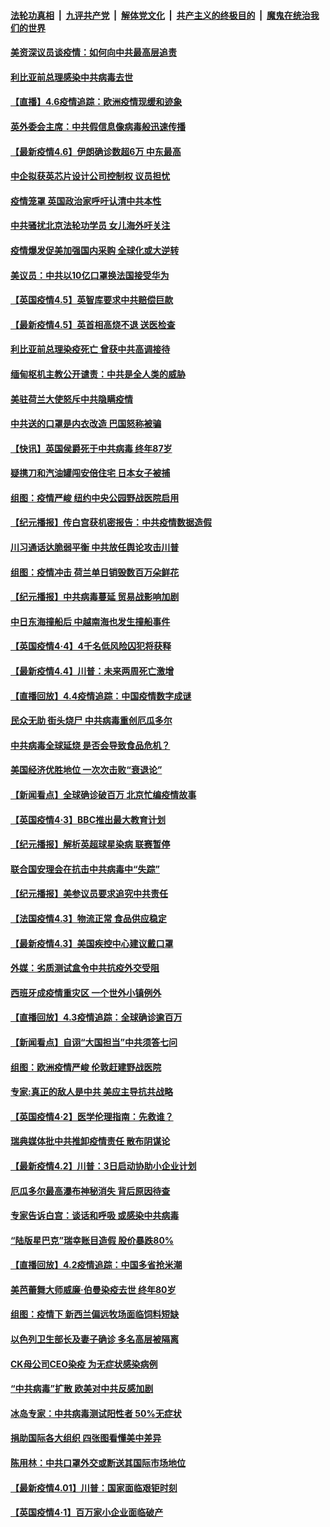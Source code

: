 

####  [法轮功真相](../../../../basic/blob/master/README.md?t=04062301) &nbsp;|&nbsp; [九评共产党](../../../../9ping.md/blob/master/README.md?t=04062301) &nbsp;|&nbsp; [解体党文化](../../../../jtdwh.md/blob/master/README.md?t=04062301)  &nbsp;|&nbsp; [共产主义的终极目的](../../../../gczydzjmd.md/blob/master/README.md?t=04062301) &nbsp;|&nbsp; [魔鬼在统治我们的世界](../../../../mgztzwmdsj.md/blob/master/README.md?t=04062301) 

#### [美资深议员谈疫情：如何向中共最高层追责](../pages/nsc418/n12007641.md?t=04062301) 

#### [利比亚前总理感染中共病毒去世](../pages/nsc418/n12007596.md?t=04062301) 

#### [【直播】4.6疫情追踪：欧洲疫情现缓和迹象](../pages/nsc418/n12007298.md?t=04062301) 

#### [英外委会主席：中共假信息像病毒般迅速传播](../pages/nsc418/n12007090.md?t=04062301) 

#### [【最新疫情4.6】伊朗确诊数超6万 中东最高](../pages/nsc418/n12005501.md?t=04062301) 

#### [中企拟获英芯片设计公司控制权 议员担忧](../pages/nsc418/n12005586.md?t=04062301) 

#### [疫情笼罩 英国政治家呼吁认清中共本性](../pages/nsc418/n12006067.md?t=04062301) 

#### [中共骚扰北京法轮功学员 女儿海外吁关注](../pages/nsc418/n12005990.md?t=04062301) 

#### [疫情爆发促美加强国内采购 全球化或大逆转](../pages/nsc418/n11962171.md?t=04062301) 

#### [美议员：中共以10亿口罩换法国接受华为](../pages/nsc418/n12005890.md?t=04062301) 

#### [【英国疫情4.5】英智库要求中共赔偿巨款](../pages/nsc418/n12005686.md?t=04062301) 

#### [【最新疫情4.5】英首相高烧不退 送医检查](../pages/nsc418/n12003209.md?t=04062301) 

#### [利比亚前总理染疫死亡 曾获中共高调接待](../pages/nsc418/n12005549.md?t=04062301) 

#### [缅甸枢机主教公开谴责：中共是全人类的威胁](../pages/nsc418/n12005552.md?t=04062301) 

#### [美驻荷兰大使怒斥中共隐瞒疫情](../pages/nsc418/n12005095.md?t=04062301) 

#### [中共送的口罩是内衣改造 巴国怒称被骗](../pages/nsc418/n12005160.md?t=04062301) 

#### [【快讯】英国侯爵死于中共病毒 终年87岁](../pages/nsc418/n12004992.md?t=04062301) 

#### [疑携刀和汽油罐闯安倍住宅 日本女子被捕](../pages/nsc418/n12004784.md?t=04062301) 

#### [组图：疫情严峻 纽约中央公园野战医院启用](../pages/nsc418/n12003907.md?t=04062301) 

#### [【纪元播报】传白宫获机密报告：中共疫情数据造假](../pages/nsc418/n12004125.md?t=04062301) 

#### [川习通话达脆弱平衡 中共放任舆论攻击川普](../pages/nsc418/n12001197.md?t=04062301) 

#### [组图：疫情冲击 荷兰单日销毁数百万朵鲜花](../pages/nsc418/n12002529.md?t=04062301) 

#### [【纪元播报】中共病毒蔓延 贸易战影响加剧](../pages/nsc418/n12003990.md?t=04062301) 

#### [中日东海撞船后 中越南海也发生撞船事件](../pages/nsc418/n12003531.md?t=04062301) 

#### [【英国疫情4·4】4千名低风险囚犯将获释](../pages/nsc418/n12003551.md?t=04062301) 

#### [【最新疫情4.4】川普：未来两周死亡激增](../pages/nsc418/n12001726.md?t=04062301) 

#### [【直播回放】4.4疫情追踪：中国疫情数字成谜](../pages/nsc418/n12003070.md?t=04062301) 

#### [民众无助 街头烧尸 中共病毒重创厄瓜多尔](../pages/nsc418/n12001279.md?t=04062301) 

#### [中共病毒全球延烧 是否会导致食品危机？](../pages/nsc418/n12001179.md?t=04062301) 

#### [美国经济优胜地位 一次次击败“衰退论”](../pages/nsc418/n12001781.md?t=04062301) 

#### [【新闻看点】全球确诊破百万 北京忙编疫情故事](../pages/nsc418/n12001502.md?t=04062301) 

#### [【英国疫情4·3】BBC推出最大教育计划](../pages/nsc418/n12001758.md?t=04062301) 

#### [【纪元播报】解析英超球星染病 联赛暂停](../pages/nsc418/n12001537.md?t=04062301) 

#### [联合国安理会在抗击中共病毒中“失踪”](../pages/nsc418/n12001660.md?t=04062301) 

#### [【纪元播报】美参议员要求追究中共责任](../pages/nsc418/n12001471.md?t=04062301) 

#### [【法国疫情4.3】物流正常 食品供应稳定](../pages/nsc418/n12000872.md?t=04062301) 

#### [【最新疫情4.3】美国疾控中心建议戴口罩](../pages/nsc418/n11999020.md?t=04062301) 

#### [外媒：劣质测试盒令中共抗疫外交受阻](../pages/nsc418/n11998869.md?t=04062301) 

#### [西班牙成疫情重灾区 一个世外小镇例外](../pages/nsc418/n12000730.md?t=04062301) 

#### [【直播回放】4.3疫情追踪：全球确诊逾百万](../pages/nsc418/n12000743.md?t=04062301) 

#### [【新闻看点】自诩“大国担当”中共须答七问](../pages/nsc418/n11998786.md?t=04062301) 

#### [组图：欧洲疫情严峻 伦敦赶建野战医院](../pages/nsc418/n11997507.md?t=04062301) 

#### [专家:真正的敌人是中共 美应主导抗共战略](../pages/nsc418/n11998983.md?t=04062301) 

#### [【英国疫情4·2】医学伦理指南：先救谁？](../pages/nsc418/n11998923.md?t=04062301) 

#### [瑞典媒体批中共推卸疫情责任 散布阴谋论](../pages/nsc418/n11998964.md?t=04062301) 

#### [【最新疫情4.2】川普：3日启动协助小企业计划](../pages/nsc418/n11996390.md?t=04062301) 

#### [厄瓜多尔最高瀑布神秘消失 背后原因待查](../pages/nsc418/n11998302.md?t=04062301) 

#### [专家告诉白宫：谈话和呼吸 或感染中共病毒](../pages/nsc418/n11998669.md?t=04062301) 

#### [“陆版星巴克”瑞幸账目造假 股价暴跌80%](../pages/nsc418/n11998502.md?t=04062301) 

#### [【直播回放】4.2疫情追踪：中国多省抢米潮](../pages/nsc418/n11997987.md?t=04062301) 

#### [美芭蕾舞大师威廉‧伯曼染疫去世 终年80岁](../pages/nsc418/n11997314.md?t=04062301) 

#### [组图：疫情下 新西兰偏远牧场面临饲料短缺](../pages/nsc418/n11997350.md?t=04062301) 

#### [以色列卫生部长及妻子确诊 多名高层被隔离](../pages/nsc418/n11997020.md?t=04062301) 

#### [CK母公司CEO染疫 为无症状感染病例](../pages/nsc418/n11996981.md?t=04062301) 

#### [“中共病毒”扩散 欧美对中共反感加剧](../pages/nsc418/n11992059.md?t=04062301) 

#### [冰岛专家：中共病毒测试阳性者 50%无症状](../pages/nsc418/n11996347.md?t=04062301) 

#### [捐助国际各大组织 四张图看懂美中差异](../pages/nsc418/n11996177.md?t=04062301) 

#### [陈用林：中共口罩外交或断送其国际市场地位](../pages/nsc418/n11995586.md?t=04062301) 

#### [【最新疫情4.01】川普：国家面临艰钜时刻](../pages/nsc418/n11993225.md?t=04062301) 

#### [【英国疫情4·1】百万家小企业面临破产](../pages/nsc418/n11995951.md?t=04062301) 

